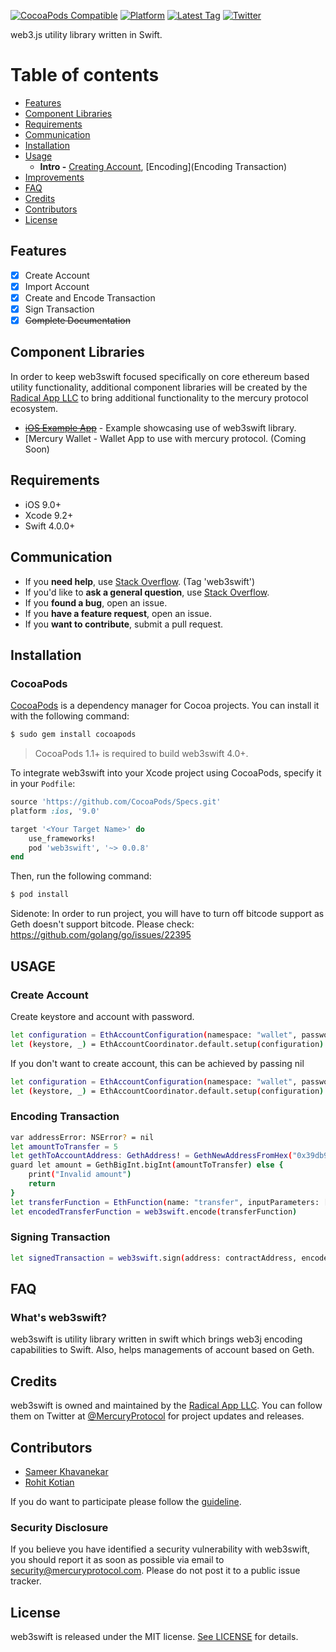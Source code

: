[![CocoaPods Compatible](https://img.shields.io/badge/pod-1.4.1-blue.svg)](https://img.shields.io/badge/pod-1.4.1-blue.svg)
[![Platform](https://img.shields.io/cocoapods/p/web3swift.svg?style=flat)](https://medium.com/@MercuryProtocol)
[![Latest Tag](https://img.shields.io/badge/tag-0.0.8-green.svg?style=flat)](tags/0.0.8)
[![Twitter](https://img.shields.io/badge/twitter-@mecruryprotocol-blue.svg?style=flat)](https://twitter.com/mercuryprotocol)

web3.js utility library written in Swift.

Table of contents
===

*  [Features](#features)
*  [Component Libraries](#component-libraries)
*  [Requirements](#requirements)
*  [Communication](#communication)
*  [Installation](#installation)
*  [Usage](#usage)
    * **Intro -** [Creating Account](##create-account), [Encoding](Encoding Transaction)
*  [Improvements](#improvements)
*  [FAQ](#faq)
*  [Credits](#credits)
*  [Contributors](#contributors)
*  [License](#license)

## Features

- [x] Create Account
- [x] Import Account
- [x] Create and Encode Transaction
- [x] Sign Transaction
- [x] ~~Complete Documentation~~

## Component Libraries

In order to keep web3swift focused specifically on core ethereum based utility functionality, additional component libraries will be created by the [Radical App LLC](https://github.com/web3swift/Foundation) to bring additional functionality to the mercury protocol ecosystem.

- ~~[iOS Example App](https://git.cyberdust.com/sameer/web3SwiftExample.git)~~ - Example showcasing use of web3swift library.
- [Mercury Wallet - Wallet App to use with mercury protocol. (Coming Soon)

## Requirements

- iOS 9.0+
- Xcode 9.2+
- Swift 4.0.0+

## Communication

- If you **need help**, use [Stack Overflow](http://stackoverflow.com/questions/tagged/web3swift). (Tag 'web3swift')
- If you'd like to **ask a general question**, use [Stack Overflow](http://stackoverflow.com/questions/tagged/web3swift).
- If you **found a bug**, open an issue.
- If you **have a feature request**, open an issue.
- If you **want to contribute**, submit a pull request.

## Installation

### CocoaPods

[CocoaPods](http://cocoapods.org) is a dependency manager for Cocoa projects. You can install it with the following command:

```bash
$ sudo gem install cocoapods
```

> CocoaPods 1.1+ is required to build web3swift 4.0+.

To integrate web3swift into your Xcode project using CocoaPods, specify it in your `Podfile`:

```ruby
source 'https://github.com/CocoaPods/Specs.git'
platform :ios, '9.0'

target '<Your Target Name>' do
    use_frameworks!
    pod 'web3swift', '~> 0.0.8'
end
```

Then, run the following command:

```bash
$ pod install
```
Sidenote: In order to run project, you will have to turn off bitcode support as Geth doesn't support bitcode. Please check:
https://github.com/golang/go/issues/22395

## USAGE



### Create Account
Create keystore and account with password.
```bash
let configuration = EthAccountConfiguration(namespace: "wallet", password: "qwerty")
let (keystore, _) = EthAccountCoordinator.default.setup(configuration)
```
If you don't want to create account, this can be achieved by passing nil 
```bash
let configuration = EthAccountConfiguration(namespace: "wallet", password: nil)
let (keystore, _) = EthAccountCoordinator.default.setup(configuration)
```

### Encoding Transaction
```bash
var addressError: NSError? = nil
let amountToTransfer = 5
let gethToAccountAddress: GethAddress! = GethNewAddressFromHex("0x39db95b4f60bd75846c46df165d9e854b3cf1b56", &addressError)
guard let amount = GethBigInt.bigInt(amountToTransfer) else {
    print("Invalid amount")
    return
}
let transferFunction = EthFunction(name: "transfer", inputParameters: [toAccountAddress, amount])
let encodedTransferFunction = web3swift.encode(transferFunction)
```

### Signing Transaction
```bash
let signedTransaction = web3swift.sign(address: contractAddress, encodedFunctionData: encodedTransferFunction, nonce: nonce, gasLimit: Constants.gasLimit, gasPrice: Constants.gasPrice)
```


## FAQ

### What's web3swift?

web3swift is utility library written in swift which brings web3j encoding capabilities to Swift. Also, helps managements of account based on Geth.

## Credits

web3swift is owned and maintained by the [Radical App LLC](http://www.mercuryprotocol.com). You can follow them on Twitter at [@MercuryProtocol](https://twitter.com/mercuryprotocol) for project updates and releases.

## Contributors

* [Sameer Khavanekar](https://github.com/skhavanekar)
* [Rohit Kotian](https://github.com/roviko)

If you do want to participate please follow the [guideline](CONTRIBUTING.md).

### Security Disclosure

If you believe you have identified a security vulnerability with web3swift, you should report it as soon as possible via email to security@mercuryprotocol.com. Please do not post it to a public issue tracker.

## License

web3swift is released under the MIT license. [See LICENSE](LICENSE) for details.
